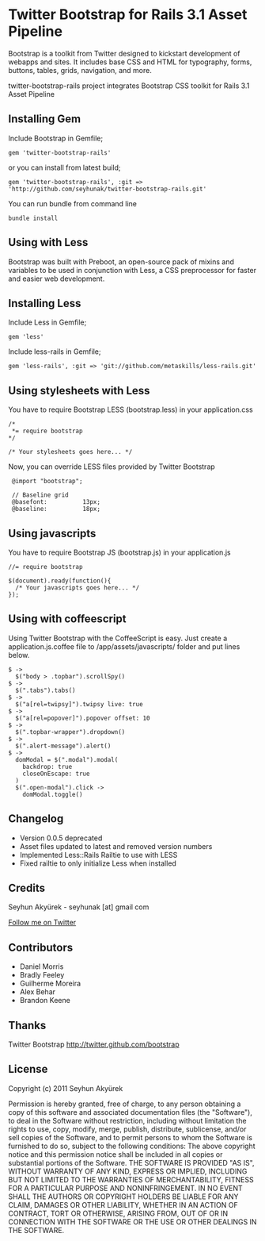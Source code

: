 # Twitter Bootstrap for Rails 3.1 Asset Pipeline
Bootstrap is a toolkit from Twitter designed to kickstart development of webapps and sites.
It includes base CSS and HTML for typography, forms, buttons, tables, grids, navigation, and more.


twitter-bootstrap-rails project integrates Bootstrap CSS toolkit for Rails 3.1 Asset Pipeline


## Installing Gem

Include Bootstrap in Gemfile;

    gem 'twitter-bootstrap-rails'

or you can install from latest build;

    gem 'twitter-bootstrap-rails', :git => 'http://github.com/seyhunak/twitter-bootstrap-rails.git'

You can run bundle from command line

    bundle install


## Using with Less

Bootstrap was built with Preboot, an open-source pack of mixins and variables to be used in conjunction with Less,
a CSS preprocessor for faster and easier web development.

## Installing Less

Include Less in Gemfile;

    gem 'less'

Include less-rails in Gemfile;

    gem 'less-rails', :git => 'git://github.com/metaskills/less-rails.git'


## Using stylesheets with Less

You have to require Bootstrap LESS (bootstrap.less) in your application.css

    /*
     *= require bootstrap
    */

    /* Your stylesheets goes here... */
    

Now, you can override LESS files provided by Twitter Bootstrap

     @import "bootstrap";
     
     // Baseline grid
     @basefont:          13px;
     @baseline:          18px;


## Using javascripts

You have to require Bootstrap JS (bootstrap.js) in your application.js

    //= require bootstrap

    $(document).ready(function(){
      /* Your javascripts goes here... */
    });


## Using with coffeescript

Using Twitter Bootstrap with the CoffeeScript is easy.
Just create a application.js.coffee file to /app/assets/javascripts/ folder and put lines below.

    $ ->
	  $("body > .topbar").scrollSpy()
  	$ ->
	  $(".tabs").tabs()
	$ ->
	  $("a[rel=twipsy]").twipsy live: true
	$ ->
	  $("a[rel=popover]").popover offset: 10
	$ ->
	  $(".topbar-wrapper").dropdown()
	$ ->
	  $(".alert-message").alert()
	$ ->
	  domModal = $(".modal").modal(
		backdrop: true
		closeOnEscape: true
	  )
	  $(".open-modal").click ->
		domModal.toggle()


## Changelog
<ul>
  <li>Version 0.0.5 deprecated</li>
  <li>Asset files updated to latest and removed version numbers</li>
  <li>Implemented Less::Rails Railtie to use with LESS</li>
  <li>Fixed railtie to only initialize Less when installed</li>
</ul>

## Credits
Seyhun Akyürek - seyhunak [at] gmail com

[Follow me on Twitter](http://twitter.com/seyhunak "Twitter")


## Contributors
<ul>
  <li>Daniel Morris</li>
  <li>Bradly Feeley</li>
  <li>Guilherme Moreira</li>
  <li>Alex Behar</li>
  <li>Brandon Keene</li>
</ul>


## Thanks
Twitter Bootstrap
http://twitter.github.com/bootstrap


## License
Copyright (c) 2011 Seyhun Akyürek

Permission is hereby granted, free of charge, to any person obtaining a copy of this software and associated documentation files (the "Software"), to deal in the Software without restriction, including without limitation the rights to use, copy, modify, merge, publish, distribute, sublicense, and/or sell copies of the Software, and to permit persons to whom the Software is furnished to do so, subject to the following conditions:
The above copyright notice and this permission notice shall be included in all copies or substantial portions of the Software.
THE SOFTWARE IS PROVIDED "AS IS", WITHOUT WARRANTY OF ANY KIND, EXPRESS OR IMPLIED, INCLUDING BUT NOT LIMITED TO THE WARRANTIES OF MERCHANTABILITY, FITNESS FOR A PARTICULAR PURPOSE AND NONINFRINGEMENT. IN NO EVENT SHALL THE AUTHORS OR COPYRIGHT HOLDERS BE LIABLE FOR ANY CLAIM, DAMAGES OR OTHER LIABILITY, WHETHER IN AN ACTION OF CONTRACT, TORT OR OTHERWISE, ARISING FROM, OUT OF OR IN CONNECTION WITH THE SOFTWARE OR THE USE OR OTHER DEALINGS IN THE SOFTWARE.

